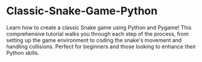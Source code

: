 # Classic-Snake-Game-Python
Learn how to create a classic Snake game using Python and Pygame! This comprehensive tutorial walks you through each step of the process, from setting up the game environment to coding the snake's movement and handling collisions. Perfect for beginners and those looking to enhance their Python skills.
